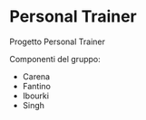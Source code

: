 # Personal Trainer
Progetto Personal Trainer

Componenti del gruppo:
  - Carena
  - Fantino
  - Ibourki
  - Singh

